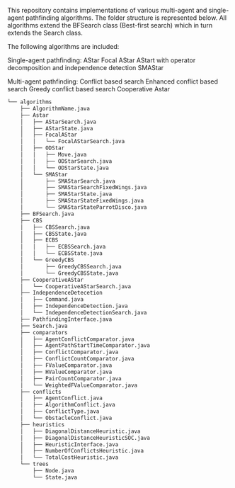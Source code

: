 This repository contains implementations of various multi-agent and single-agent pathfinding algorithms. 
The folder structure is represented below. All algorithms extend the BFSearch class (Best-first search) which in turn extends the Search class. 

The following algorithms are included:

Single-agent pathfinding:
  AStar
  Focal AStar
  AStart with operator decomposition and independence detection
  SMAStar
  
 Multi-agent pathfinding:
  Conflict based search
  Enhanced conflict based search
  Greedy conflict based search
  Cooperative Astar
  
```bash
└── algorithms
    ├── AlgorithmName.java
    ├── Astar
    │   ├── AStarSearch.java
    │   ├── AStarState.java
    │   ├── FocalAStar
    │   │   └── FocalAStarSearch.java
    │   ├── ODStar
    │   │   ├── Move.java
    │   │   ├── ODStarSearch.java
    │   │   └── ODStarState.java
    │   └── SMAStar
    │       ├── SMAStarSearch.java
    │       ├── SMAStarSearchFixedWings.java
    │       ├── SMAStarState.java
    │       ├── SMAStarStateFixedWings.java
    │       └── SMAStarStateParrotDisco.java
    ├── BFSearch.java
    ├── CBS
    │   ├── CBSSearch.java
    │   ├── CBSState.java
    │   ├── ECBS
    │   │   ├── ECBSSearch.java
    │   │   └── ECBSState.java
    │   └── GreedyCBS
    │       ├── GreedyCBSSearch.java
    │       └── GreedyCBSState.java
    ├── CooperativeAStar
    │   └── CooperativeAStarSearch.java
    ├── IndependenceDetecetion
    │   ├── Command.java
    │   ├── IndependenceDetection.java
    │   └── IndependenceDetectionSearch.java
    ├── PathfindingInterface.java
    ├── Search.java
    ├── comparators
    │   ├── AgentConflictComparator.java
    │   ├── AgentPathStartTimeComparator.java
    │   ├── ConflictComparator.java
    │   ├── ConflictCountComparator.java
    │   ├── FValueComparator.java
    │   ├── HValueComparator.java
    │   ├── PairCountComparator.java
    │   └── WeightedFValueComparator.java
    ├── conflicts
    │   ├── AgentConflict.java
    │   ├── AlgorithmConflict.java
    │   ├── ConflictType.java
    │   └── ObstacleConflict.java
    ├── heuristics
    │   ├── DiagonalDistanceHeuristic.java
    │   ├── DiagonalDistanceHeuristicSOC.java
    │   ├── HeuristicInterface.java
    │   ├── NumberOfConflictsHeuristic.java
    │   └── TotalCostHeuristic.java
    └── trees
        ├── Node.java
        └── State.java
```
